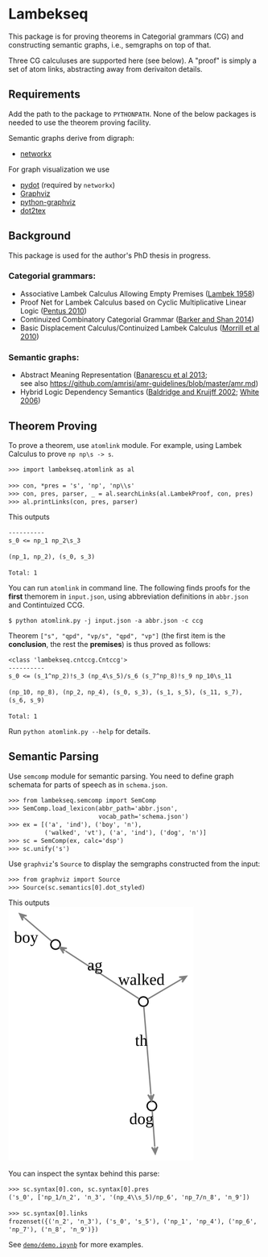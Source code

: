 # Lambekseq

This package is for proving theorems in Categorial grammars (CG) and constructing semantic graphs, i.e., semgraphs on top of that.  

Three CG calculuses are supported here (see below). A "proof" is simply a set of atom links, abstracting away from derivaiton details.



## Requirements
Add the path to the package to `PYTHONPATH`. None of the below packages is needed to use the theorem proving facility.

Semantic graphs derive from digraph:
- [networkx](https://networkx.github.io/)  

For graph visualization we use
- [pydot](https://github.com/xflr6/graphviz) (required by `networkx`)
- [Graphviz](https://www.graphviz.org/)
- [python-graphviz](https://github.com/xflr6/graphviz)
- [dot2tex](https://dot2tex.readthedocs.io)



## Background
This package is used for the author's PhD thesis in progress.

### Categorial grammars:
- Associative Lambek Calculus Allowing Empty Premises ([Lambek 1958](https://www.cs.cmu.edu/~fp/courses/15816-f16/misc/Lambek58.pdf))
- Proof Net for Lambek Calculus based on Cyclic Multiplicative Linear Logic ([Pentus 2010](http://www.aiml.net/volumes/volume8/Pentus.pdf))
- Continuized Combinatory Categorial Grammar ([Barker and Shan 2014](https://www.oxfordscholarship.com/view/10.1093/acprof:oso/9780199575015.001.0001/acprof-9780199575015))
- Basic Displacement Calculus/Continuized Lambek Calculus ([Morrill et al 2010](https://link.springer.com/article/10.1007/s10849-010-9129-2))

### Semantic graphs:
- Abstract Meaning Representation ([Banarescu et al 2013](https://www.aclweb.org/anthology/W13-2322/);  
see also https://github.com/amrisi/amr-guidelines/blob/master/amr.md)
- Hybrid Logic Dependency Semantics ([Baldridge and Kruijff 2002](https://www.aclweb.org/anthology/P02-1041/); [White 2006](https://link.springer.com/article/10.1007/s11168-006-9010-2))


## Theorem Proving
To prove a theorem, use `atomlink` module. For example, using Lambek Calculus to prove `np np\s -> s`.
```
>>> import lambekseq.atomlink as al

>>> con, *pres = 's', 'np', 'np\\s'
>>> con, pres, parser, _ = al.searchLinks(al.LambekProof, con, pres)
>>> al.printLinks(con, pres, parser)
```
This outputs
```
----------
s_0 <= np_1 np_2\s_3

(np_1, np_2), (s_0, s_3)

Total: 1
```

You can run `atomlink` in command line. The following finds proofs for the **first** themorem in `input.json`, using abbreviation definitions in `abbr.json` and Contintuized CCG.

```
$ python atomlink.py -j input.json -a abbr.json -c ccg
```
Theorem `["s", "qpd", "vp/s", "qpd", "vp"]` (the first item is the **conclusion**, the rest the **premises**) is thus proved as follows:
```
<class 'lambekseq.cntccg.Cntccg'>
----------
s_0 <= (s_1^np_2)!s_3 (np_4\s_5)/s_6 (s_7^np_8)!s_9 np_10\s_11

(np_10, np_8), (np_2, np_4), (s_0, s_3), (s_1, s_5), (s_11, s_7), (s_6, s_9)

Total: 1
```

Run `python atomlink.py --help` for details.

## Semantic Parsing
Use `semcomp` module for semantic parsing. You need to define graph schemata for parts of speech as in `schema.json`.
```
>>> from lambekseq.semcomp import SemComp
>>> SemComp.load_lexicon(abbr_path='abbr.json',
                         vocab_path='schema.json')
>>> ex = [('a', 'ind'), ('boy', 'n'), 
          ('walked', 'vt'), ('a', 'ind'), ('dog', 'n')]
>>> sc = SemComp(ex, calc='dsp')
>>> sc.unify('s')
```

Use `graphviz`'s `Source` to display the semgraphs constructed from the input:
```
>>> from graphviz import Source
>>> Source(sc.semantics[0].dot_styled)
```
This outputs  
![a boy walked a dog](demo/img-0.svg)

You can inspect the syntax behind this parse:
```
>>> sc.syntax[0].con, sc.syntax[0].pres
('s_0', ['np_1/n_2', 'n_3', '(np_4\\s_5)/np_6', 'np_7/n_8', 'n_9'])

>>> sc.syntax[0].links
frozenset({('n_2', 'n_3'), ('s_0', 's_5'), ('np_1', 'np_4'), ('np_6', 'np_7'), ('n_8', 'n_9')}) 
```

See [`demo/demo.ipynb`](demo/demo.ipynb) for more examples.